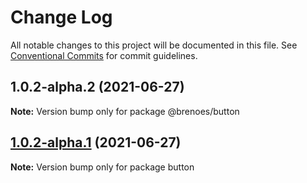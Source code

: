 # Change Log

All notable changes to this project will be documented in this file.
See [Conventional Commits](https://conventionalcommits.org) for commit guidelines.

## 1.0.2-alpha.2 (2021-06-27)

**Note:** Version bump only for package @brenoes/button





## [1.0.2-alpha.1](https://github.com/BrenoES/Monorepo/compare/button@1.0.2-alpha.0...button@1.0.2-alpha.1) (2021-06-27)

**Note:** Version bump only for package button

